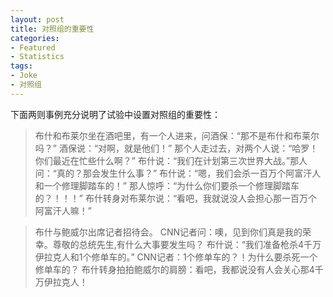 ```yaml
---
layout: post
title: 对照组的重要性
categories:
- Featured
- Statistics
tags:
- Joke
- 对照组
---
```


下面两则事例充分说明了试验中设置对照组的重要性：


> 布什和布莱尔坐在酒吧里，有一个人进来，问酒保：“那不是布什和布莱尔吗？”
酒保说：“对啊，就是他们！”
那个人走过去，对两个人说：“哈罗！你们最近在忙些什么啊？”
布什说：“我们在计划第三次世界大战。”那人问：“真的？那会发生什么事？”
布什说：“嗯，我们会杀一百万个阿富汗人和一个修理脚踏车的！”
那人惊呼：“为什么你们要杀一个修理脚踏车的？！！！”
布什转身对布莱尔说：“看吧，我就说没人会担心那一百万个阿富汗人嘛！”




> 布什与鲍威尔出席记者招待会。
CNN记者问：噢，见到你们真是我的荣幸。尊敬的总统先生,有什么大事要发生吗？
布什说：“我们准备枪杀4千万伊拉克人和1个修单车的。”
CNN记者：1个修单车的？！为什么要杀死一个修单车的？
布什转身拍拍鲍威尔的肩膀：看吧，我都说没有人会关心那4千万伊拉克人！
